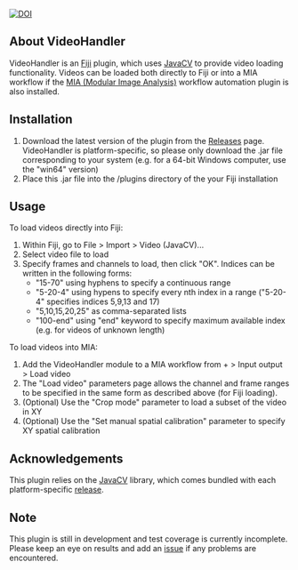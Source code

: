 [![DOI](https://zenodo.org/badge/DOI/10.5281/zenodo.4446960.svg)](https://doi.org/10.5281/zenodo.4446960)

About VideoHandler
------------------
VideoHandler is an [Fiji](https://fiji.sc) plugin, which uses [JavaCV](https://github.com/bytedeco/javacv) to provide video loading functionality.  Videos can be loaded both directly to Fiji or into a MIA workflow if the [MIA (Modular Image Analysis)](https://github.com/mianalysis/MIA) workflow automation plugin is also installed.

Installation
------------
1. Download the latest version of the plugin from the [Releases](https://github.com/mianalysis/VideoHandler/releases) page.  VideoHandler is platform-specific, so please only download the .jar file corresponding to your system (e.g. for a 64-bit Windows computer, use the "win64" version)
2. Place this .jar file into the /plugins directory of the your Fiji installation

Usage
-----
To load videos directly into Fiji:
1. Within Fiji, go to File > Import > Video (JavaCV)...
2. Select video file to load
3. Specify frames and channels to load, then click "OK".  Indices can be written in the following forms:
    - "15-70" using hyphens to specify a continuous range
    - "5-20-4" using hypens to specify every nth index in a range ("5-20-4" specifies indices 5,9,13 and 17)
    - "5,10,15,20,25" as comma-separated lists
    - "100-end" using "end" keyword to specify maximum available index (e.g. for videos of unknown length)

To load videos into MIA:
1. Add the VideoHandler module to a MIA workflow from + > Input output > Load video
2. The "Load video" parameters page allows the channel and frame ranges to be specified in the same form as described above (for Fiji loading).  
3. (Optional) Use the "Crop mode" parameter to load a subset of the video in XY
4. (Optional) Use the "Set manual spatial calibration" parameter to specify XY spatial calibration

Acknowledgements
----------------
This plugin relies on the [JavaCV](https://github.com/bytedeco/javacv) library, which comes bundled with each platform-specific [release](https://github.com/mianalysis/VideoHandler/releases).

Note
----
This plugin is still in development and test coverage is currently incomplete.  Please keep an eye on results and add an [issue](https://github.com/mianalysis/VideoHandler/issues) if any problems are encountered.
